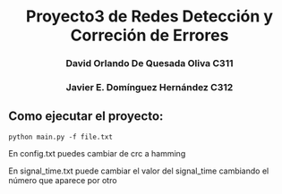 # <center>Proyecto3 de Redes Detección y Correción de Errores
### <center>David Orlando De Quesada Oliva C311</center>
### <center>Javier E. Domínguez Hernández C312</center>

## Como ejecutar el proyecto:
```
python main.py -f file.txt
```

En config.txt puedes cambiar de crc a hamming

En signal_time.txt puede cambiar el valor del signal_time cambiando el número que aparece por otro